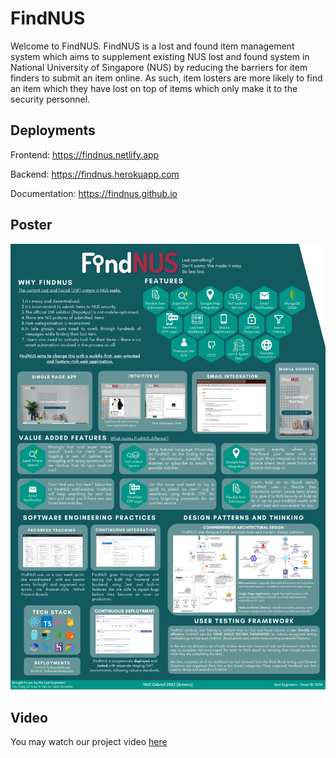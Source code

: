 # FindNUS

Welcome to FindNUS. FindNUS is a lost and found item management system which aims to supplement existing NUS lost and found system in National University of Singapore (NUS) by reducing the barriers for item finders to submit an item online. As such, item losters are more likely to find an item which they have lost on top of items which only make it to the security personnel.

## Deployments

Frontend: https://findnus.netlify.app

Backend: https://findnus.herokuapp.com

Documentation: https://findnus.github.io

## Poster

![FindNUS Project Poster](/profile/img/5014.png)

## Video

You may watch our project video [here](https://drive.google.com/file/d/1iCED10Om6rQp8vGrJB9r1AbT2uZWFd0H/view?usp=sharing)

